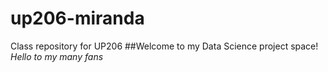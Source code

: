 # up206-miranda
Class repository for UP206
##Welcome to my Data Science project space!
*Hello to my many fans*
